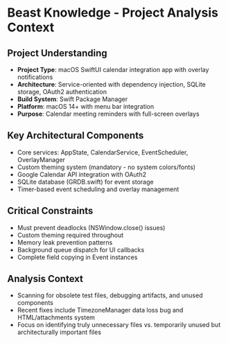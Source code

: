 # Beast Knowledge - Project Analysis Context

## Project Understanding

- **Project Type**: macOS SwiftUI calendar integration app with overlay notifications
- **Architecture**: Service-oriented with dependency injection, SQLite storage, OAuth2 authentication
- **Build System**: Swift Package Manager
- **Platform**: macOS 14+ with menu bar integration
- **Purpose**: Calendar meeting reminders with full-screen overlays

## Key Architectural Components

- Core services: AppState, CalendarService, EventScheduler, OverlayManager
- Custom theming system (mandatory - no system colors/fonts)
- Google Calendar API integration with OAuth2
- SQLite database (GRDB.swift) for event storage
- Timer-based event scheduling and overlay management

## Critical Constraints

- Must prevent deadlocks (NSWindow.close() issues)
- Custom theming required throughout
- Memory leak prevention patterns
- Background queue dispatch for UI callbacks
- Complete field copying in Event instances

## Analysis Context

- Scanning for obsolete test files, debugging artifacts, and unused components
- Recent fixes include TimezoneManager data loss bug and HTML/attachments system
- Focus on identifying truly unnecessary files vs. temporarily unused but architecturally important files
